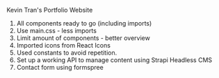 Kevin Tran's Portfolio Website

1. All components ready to go (including imports)
2. Use main.css - less imports
3. Limit amount of components - better overview
4. Imported icons from React Icons
5. Used constants to avoid repetition.
6. Set up a working API to manage content using Strapi Headless CMS
7. Contact form using formspree
